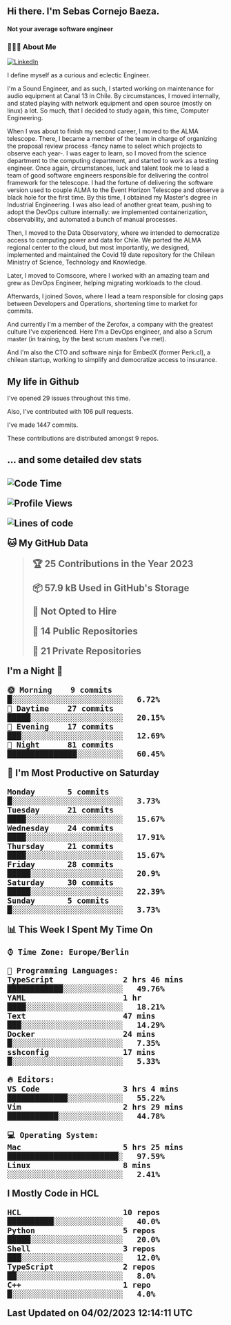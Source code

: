 <h2> Hi there.  I'm Sebas Cornejo Baeza.</h2>
<h4> Not your average software engineer</h4>
<h3> 👨🏻‍💻 About Me </h3>
<a href="http://linkedin.com/in/sebastian-cornejo-baeza/"><img alt="LinkedIn" src="https://img.shields.io/badge/Sebas%20Cornejo%20-informational?style=appveyor&logo=linkedin"></a>


I define myself as a curious and eclectic Engineer.

I'm a Sound Engineer, and as such, I started working on maintenance for audio equipment at Canal 13 in Chile.
By circumstances, I moved internally, and stated playing with network equipment and open source (mostly on linux) 
a lot. So much, that I decided to study again, this time, Computer Engineering.

When I was about to finish my second career, I moved to the ALMA telescope. There, I became a member of the team
in charge of organizing the proposal review process -fancy name to select which projects to observe each year-. 
I was eager to learn, so I moved from the science department to the computing department, and started to work as 
a testing engineer. Once again, circumstances, luck and talent took me to lead a team of good software engineers 
responsible for delivering the control framework for the telescope. I had the fortune of delivering the software
version used to couple ALMA to the Event Horizon Telescope and observe a black hole for the first time.
By this time, I obtained my Master's degree in Industrial Engineering.
I was also lead of another great team, pushing to adopt the DevOps culture internally: we implemented containerization, observability, and automated a bunch of manual processes.

Then, I moved to the Data Observatory, where we intended to democratize access to computing power
and data for Chile. We ported the ALMA regional center to the cloud, but most importantly, we designed, implemented
and maintained the Covid 19 date repository for the Chilean Ministry of Science, Technology and Knowledge.

Later, I moved to Comscore, where I worked with an amazing team and grew as DevOps Engineer, helping migrating workloads to the cloud.

Afterwards, I joined Sovos, where I lead a team responsible for closing gaps between Developers and Operations, shortening time to market for commits.

And currently I'm a member of the Zerofox, a company with the greatest culture I've experienced. Here I'm a DevOps
engineer, and also a Scrum master (in training, by the best scrum masters I've met).
 
And I'm also the CTO and software ninja for EmbedX (former Perk.cl), a chilean startup, working to simplify and democratize access to insurance.

<h2> My life in Github </h2>

I've opened 29 issues throughout this time.

Also, I've contributed with 106 pull requests.

I've made 1447 commits.

These contributions are distributed amongst 9 repos.

<h2>... and some detailed dev stats<h2>

<!--START_SECTION:waka-->
![Code Time](http://img.shields.io/badge/Code%20Time-242%20hrs%2055%20mins-blue)

![Profile Views](http://img.shields.io/badge/Profile%20Views-12-blue)

![Lines of code](https://img.shields.io/badge/From%20Hello%20World%20I%27ve%20Written-538%20Thousand%20lines%20of%20code-blue)

**🐱 My GitHub Data** 

> 🏆 25 Contributions in the Year 2023
 > 
> 📦 57.9 kB Used in GitHub's Storage 
 > 
> 🚫 Not Opted to Hire
 > 
> 📜 14 Public Repositories 
 > 
> 🔑 21 Private Repositories  
 > 
**I'm a Night 🦉** 

```text
🌞 Morning    9 commits      █░░░░░░░░░░░░░░░░░░░░░░░░   6.72% 
🌆 Daytime    27 commits     █████░░░░░░░░░░░░░░░░░░░░   20.15% 
🌃 Evening    17 commits     ███░░░░░░░░░░░░░░░░░░░░░░   12.69% 
🌙 Night      81 commits     ███████████████░░░░░░░░░░   60.45%

```
📅 **I'm Most Productive on Saturday** 

```text
Monday       5 commits      █░░░░░░░░░░░░░░░░░░░░░░░░   3.73% 
Tuesday      21 commits     ████░░░░░░░░░░░░░░░░░░░░░   15.67% 
Wednesday    24 commits     ████░░░░░░░░░░░░░░░░░░░░░   17.91% 
Thursday     21 commits     ████░░░░░░░░░░░░░░░░░░░░░   15.67% 
Friday       28 commits     █████░░░░░░░░░░░░░░░░░░░░   20.9% 
Saturday     30 commits     █████░░░░░░░░░░░░░░░░░░░░   22.39% 
Sunday       5 commits      █░░░░░░░░░░░░░░░░░░░░░░░░   3.73%

```


📊 **This Week I Spent My Time On** 

```text
⌚︎ Time Zone: Europe/Berlin

💬 Programming Languages: 
TypeScript               2 hrs 46 mins       ████████████░░░░░░░░░░░░░   49.76% 
YAML                     1 hr                ████░░░░░░░░░░░░░░░░░░░░░   18.21% 
Text                     47 mins             ███░░░░░░░░░░░░░░░░░░░░░░   14.29% 
Docker                   24 mins             █░░░░░░░░░░░░░░░░░░░░░░░░   7.35% 
sshconfig                17 mins             █░░░░░░░░░░░░░░░░░░░░░░░░   5.33%

🔥 Editors: 
VS Code                  3 hrs 4 mins        █████████████░░░░░░░░░░░░   55.22% 
Vim                      2 hrs 29 mins       ███████████░░░░░░░░░░░░░░   44.78%

💻 Operating System: 
Mac                      5 hrs 25 mins       ████████████████████████░   97.59% 
Linux                    8 mins              ░░░░░░░░░░░░░░░░░░░░░░░░░   2.41%

```

**I Mostly Code in HCL** 

```text
HCL                      10 repos            ██████████░░░░░░░░░░░░░░░   40.0% 
Python                   5 repos             █████░░░░░░░░░░░░░░░░░░░░   20.0% 
Shell                    3 repos             ███░░░░░░░░░░░░░░░░░░░░░░   12.0% 
TypeScript               2 repos             ██░░░░░░░░░░░░░░░░░░░░░░░   8.0% 
C++                      1 repo              █░░░░░░░░░░░░░░░░░░░░░░░░   4.0%

```



 Last Updated on 04/02/2023 12:14:11 UTC
<!--END_SECTION:waka-->
